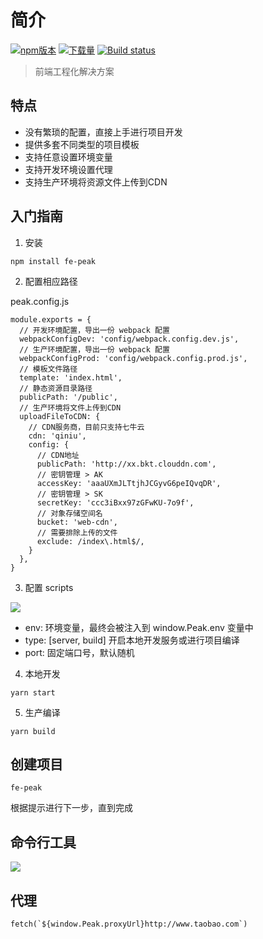 # 简介

[![npm版本](https://img.shields.io/npm/v/fe-peak.svg)](https://www.npmjs.com/package/fe-peak)
[![下载量](https://img.shields.io/npm/dt/fe-peak.svg)](http://npm-stat.com/charts.html?package=fe-peak)
[![Build status](https://ci.appveyor.com/api/projects/status/mbfu4lfkcmxsdhwl?svg=true)](https://ci.appveyor.com/project/pashangshangpo/peak)

> 前端工程化解决方案

## 特点

- 没有繁琐的配置，直接上手进行项目开发
- 提供多套不同类型的项目模板
- 支持任意设置环境变量
- 支持开发环境设置代理
- 支持生产环境将资源文件上传到CDN

## 入门指南

1. 安装

```
npm install fe-peak
```

2. 配置相应路径

peak.config.js
```
module.exports = {
  // 开发环境配置，导出一份 webpack 配置
  webpackConfigDev: 'config/webpack.config.dev.js',
  // 生产环境配置，导出一份 webpack 配置
  webpackConfigProd: 'config/webpack.config.prod.js',
  // 模板文件路径
  template: 'index.html',
  // 静态资源目录路径
  publicPath: '/public',
  // 生产环境将文件上传到CDN
  uploadFileToCDN: {
    // CDN服务商，目前只支持七牛云
    cdn: 'qiniu',
    config: {
      // CDN地址
      publicPath: 'http://xx.bkt.clouddn.com',
      // 密钥管理 > AK
      accessKey: 'aaaUXmJLTtjhJCGyvG6peIQvqDR',
      // 密钥管理 > SK
      secretKey: 'ccc3iBxx97zGFwKU-7o9f',
      // 对象存储空间名
      bucket: 'web-cdn',
      // 需要排除上传的文件
      exclude: /index\.html$/,
    }
  },
}
```

3. 配置 scripts

![](https://image-static.segmentfault.com/166/992/166992228-5cac6048ac4c3_articlex)

- env: 环境变量，最终会被注入到 window.Peak.env 变量中
- type: [server, build] 开启本地开发服务或进行项目编译
- port: 固定端口号，默认随机

4. 本地开发

```
yarn start
```

5. 生产编译

```
yarn build
```

## 创建项目

```
fe-peak
```

根据提示进行下一步，直到完成

## 命令行工具

![](https://image-static.segmentfault.com/362/816/3628166686-5cbc32c8d777f_articlex)

## 代理

```
fetch(`${window.Peak.proxyUrl}http://www.taobao.com`)
```
